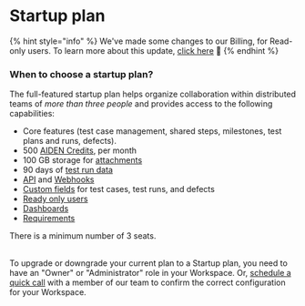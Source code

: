 # Startup plan

{% hint style="info" %}
We've made some changes to our Billing, for Read-only users. To learn more about this update, [click here](https://help.qase.io/en/articles/10429021-read-only-users-pricing) 🔗
{% endhint %}

### When to choose a startup plan?

The full-featured startup plan helps organize collaboration within distributed teams of _more than three people_ and provides access to the following capabilities:

* Core features (test case management, shared steps, milestones, test plans and runs, defects).
* 500 [AIDEN Credits](https://help.qase.io/en/articles/11737411-aiden-pricing-explained), per month
* 100 GB storage for [attachments](../workspace-management/attachments.md)
* 90 days of [test run data](https://help.qase.io/en/articles/10401733-what-are-data-retention-limits)
* [API](https://developers.qase.io/reference/introduction-to-the-qase-api) and [Webhooks](../../general/webhooks/)
* [Custom fields](../workspace-management/custom-fields.md) for test cases, test runs, and defects
* [Ready only users](https://help.qase.io/en/articles/6417204-why-and-how-to-use-read-only-users-in-qase)
* [Dashboards](../../general/analytics/dashboards.md)
* [Requirements](../../general/issues/requirements.md)

There is a minimum number of 3 seats.&#x20;

\
To upgrade or downgrade your current plan to a Startup plan, you need to have an "Owner" or "Administrator" role in your Workspace. Or, [schedule a quick call](https://calendly.com/d/2hk-f9q-5h5/qase-upgrade-discussion) with a member of our team to confirm the correct configuration for your Workspace.
